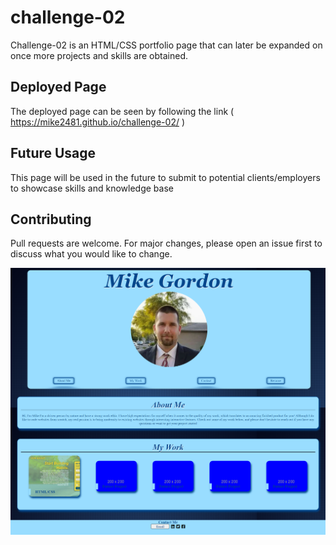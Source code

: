 # challenge-02

Challenge-02 is an HTML/CSS portfolio page that can later be expanded on once more projects and skills are obtained.

## Deployed Page

The deployed page can be seen by following the link (  https://mike2481.github.io/challenge-02/ )


## Future Usage

This page will be used in the future to submit to potential clients/employers to showcase skills and knowledge base 


## Contributing

Pull requests are welcome. For major changes, please open an issue first to discuss what you would like to change.

![screenshot of deployed application](assets/images/profile-page-screenshot.png?raw=true "Mike Gordon Profile Page")
